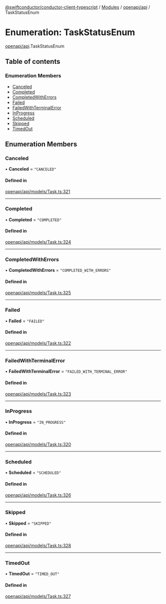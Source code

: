 [@swiftconductor/conductor-client-typescript](../README.md) / [Modules](../modules.md) / [openapi/api](../modules/openapi_api.md) / TaskStatusEnum

# Enumeration: TaskStatusEnum

[openapi/api](../modules/openapi_api.md).TaskStatusEnum

## Table of contents

### Enumeration Members

- [Canceled](openapi_api.TaskStatusEnum.md#canceled)
- [Completed](openapi_api.TaskStatusEnum.md#completed)
- [CompletedWithErrors](openapi_api.TaskStatusEnum.md#completedwitherrors)
- [Failed](openapi_api.TaskStatusEnum.md#failed)
- [FailedWithTerminalError](openapi_api.TaskStatusEnum.md#failedwithterminalerror)
- [InProgress](openapi_api.TaskStatusEnum.md#inprogress)
- [Scheduled](openapi_api.TaskStatusEnum.md#scheduled)
- [Skipped](openapi_api.TaskStatusEnum.md#skipped)
- [TimedOut](openapi_api.TaskStatusEnum.md#timedout)

## Enumeration Members

### Canceled

• **Canceled** = ``"CANCELED"``

#### Defined in

[openapi/api/models/Task.ts:321](https://github.com/swift-conductor/conductor-client-typescript/blob/9866b7c/openapi/api/models/Task.ts#L321)

___

### Completed

• **Completed** = ``"COMPLETED"``

#### Defined in

[openapi/api/models/Task.ts:324](https://github.com/swift-conductor/conductor-client-typescript/blob/9866b7c/openapi/api/models/Task.ts#L324)

___

### CompletedWithErrors

• **CompletedWithErrors** = ``"COMPLETED_WITH_ERRORS"``

#### Defined in

[openapi/api/models/Task.ts:325](https://github.com/swift-conductor/conductor-client-typescript/blob/9866b7c/openapi/api/models/Task.ts#L325)

___

### Failed

• **Failed** = ``"FAILED"``

#### Defined in

[openapi/api/models/Task.ts:322](https://github.com/swift-conductor/conductor-client-typescript/blob/9866b7c/openapi/api/models/Task.ts#L322)

___

### FailedWithTerminalError

• **FailedWithTerminalError** = ``"FAILED_WITH_TERMINAL_ERROR"``

#### Defined in

[openapi/api/models/Task.ts:323](https://github.com/swift-conductor/conductor-client-typescript/blob/9866b7c/openapi/api/models/Task.ts#L323)

___

### InProgress

• **InProgress** = ``"IN_PROGRESS"``

#### Defined in

[openapi/api/models/Task.ts:320](https://github.com/swift-conductor/conductor-client-typescript/blob/9866b7c/openapi/api/models/Task.ts#L320)

___

### Scheduled

• **Scheduled** = ``"SCHEDULED"``

#### Defined in

[openapi/api/models/Task.ts:326](https://github.com/swift-conductor/conductor-client-typescript/blob/9866b7c/openapi/api/models/Task.ts#L326)

___

### Skipped

• **Skipped** = ``"SKIPPED"``

#### Defined in

[openapi/api/models/Task.ts:328](https://github.com/swift-conductor/conductor-client-typescript/blob/9866b7c/openapi/api/models/Task.ts#L328)

___

### TimedOut

• **TimedOut** = ``"TIMED_OUT"``

#### Defined in

[openapi/api/models/Task.ts:327](https://github.com/swift-conductor/conductor-client-typescript/blob/9866b7c/openapi/api/models/Task.ts#L327)
